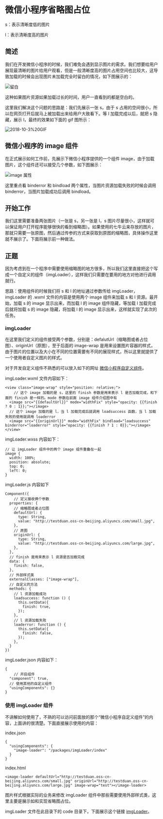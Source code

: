 # 微信小程序省略图占位

s：表示清晰度低的图片

l：表示清晰度高的图片

## 简述

我们在开发微信小程序的时候，我们难免会遇到显示图片的需求。我们想要给用户展现最清晰的图片给用户观看，但是一般清晰度高的图片占用空间也比较大，这导致加载的时候会出现图片未加载完全时留白的情况，如下图展示的：

![留白](http://testduan.oss-cn-beijing.aliyuncs.com/blog-img/2018-10-3%20%E7%95%99%E7%99%BD.gif)

这种如果图片资源如果加载过长的时间，用户一直看到的都是空白的。

这里我们解决这个问题的思路是：我们先展示一张 s，由于 s 占用的空间很小，所以在网页打开后就马上被加载出来给用户大致看下。等 l 加载完成以后，就把 s 隐藏，展示 l，最终的效果如下面的 gif 图所示：

![2018-10-3%20GIF](https://testduan.oss-cn-beijing.aliyuncs.com/blog-img/2018-10-3%20GIF.gif)

## 微信小程序的 image 组件

在正式展示如何工作前，先展示下微信小程序提供的一个组件 image，由于加载图片，这个组件还可以接受几个参数，如下图展示：

![image 属性](https://testduan.oss-cn-beijing.aliyuncs.com/blog-img/2018-10-3%20%E7%BB%84%E4%BB%B6image%20%E5%B1%9E%E6%80%A7.jpg)

这里重点看 binderror 和 bindload 两个属性，当图片资源加载失败的时候会调用  binderror，当图片加载成功后调用 bindload。

## 开始工作

我们这里需要准备两张图片（一张是 s，另一张是 l，s 图片尽量很小，这样就可以保证用户打开程序能够很快的看到缩略图）。如果使用的七牛云来存放的图片，那就只需要一张原图，然后通过传参的方式来获取到原图的缩略图，具体操作这里就不展示了。下面将展示前一种做法。

## 正题

因为考虑到在一个程序中需要使用缩略图的地方很多，所以我们这里直接把这个写成一个自定义的组件（imgLoader），这样我们只需要在要用的地方对他进行调用就行。

思路：使用组件的时候我们将 s 和 l 的地址通过参数传给 imgLoader，imgLoader 的 .wxml 文件的内容是使用两个 image 组件来加载 s 和 l 资源。最开始，加载 s 的 image 显示出来，而加载 l 的 image 组件隐藏，等加载 l 加载完成后就将加载 s 的 image 隐藏，将加载 l 的 image 显示出来，这样就实现了此次的任务。

### imgLoader

在这里我们定义的组件接受两个参数，分别是：defalutUrl（缩略图或者占位图）、originUrl（原图），至于后面的 image-wrap 是用来设置图片容器的样式，由于图片的位置以及大小在不同的位置需要有不同的展现样式，所以这里就提供了一个使用者自定义图片的样式。

对于开发自定义组件不熟悉的可以放入如下的网址 [微信小程序自定义组件](https://developers.weixin.qq.com/miniprogram/dev/framework/custom-component/)。

imgLoader.wxml 文件内容如下：

```
<view class="image-wrap" style="position: relative;">
	// 这个 image 加载的是 s，这里的 finish 参数是用来表示 l 是否加载完成，和下面的 finish 是一样的。mode 参数在前面 image 组件介绍图中有
  <image src="{{defaultUrl}}" mode="widthFix" style="opacity: {{finish ? 0 : 1}};"></image>
  // 这个 image 加载的是 l，当 l 加载完成后就调用 loadsuccess 函数，当 l 加载失败的使用就调用 loaderror
  <image src="{{originUrl}}" mode="widthFix" bindload="loadsuccess" binderror="loaderror" style="opacity: {{finish ? 1 : 0}};"></image>
</view>
```

imgLoader.wxss 内容如下：

```
// 让 imgLoader 组件中的两个 image 组件重叠在一起
image {
  width: 100%;
  position: absolute;
  top: 0;
  left: 0;
}
```

imgLoader.js 内容如下

```
Component({
	// 定义接收俩个参数
  properties: {
  	// 缩略图或者占位图
    defaultUrl: {
      type: String,
      value: "http://testduan.oss-cn-beijing.aliyuncs.com/small.jpg",
    },
    // 原图
    originUrl: {
      type: String,
      value: "http://testduan.oss-cn-beijing.aliyuncs.com/large.jpg",
    },
  },
  // finish 是用来表示 l 资源是否加载完成
  data: {
    finish: false,
  },
  // 外部样式类
  externalClasses: ["image-wrap"],
  // 自定义的方法
  methods: {
  	// l 资源加载成功
    loadsuccess: function () {
      this.setData({
        finish: true,
      });
    },
    // l 资源加载失败
    loaderror: function () {
      this.setData({
        finish: false,
      });
    },
  }
})

```

imgLoader.json 内容如下：

```
{
	// 开启组件
  "component": true,
  // 使用其他的自定义组件
  "usingComponents": {}
}
```

### 使用 imgLoader 组件



不讲解如何使用了，不熟的可以访问前面放的那个“微信小程序自定义组件”的内容，上面讲的很清楚。下面直接展示使用的内容：

index.json

```
{
  "usingComponents": {
    "image-loader": "/packages/imgLoader/index"
  }
}
```

index.html

```
<image-loader defaultUrl="http://testduan.oss-cn-beijing.aliyuncs.com/small.jpg" originUrl="http://testduan.oss-cn-beijing.aliyuncs.com/large.jpg" image-wrap="test"></image-loader>
```

图片样式根据实际的业务来修改 imgLoader 组件中那些需要使用外部样式类，这里主要是展示如和实现省略图占位。

imgLoader 文件在此目录下的 code 目录下，下面展示这个链接 [imgLoader](https://github.com/duanyuanping/True-in-Hong/tree/master/%E5%BE%AE%E4%BF%A1%E5%B0%8F%E7%A8%8B%E5%BA%8F/code/imgLoader)。
